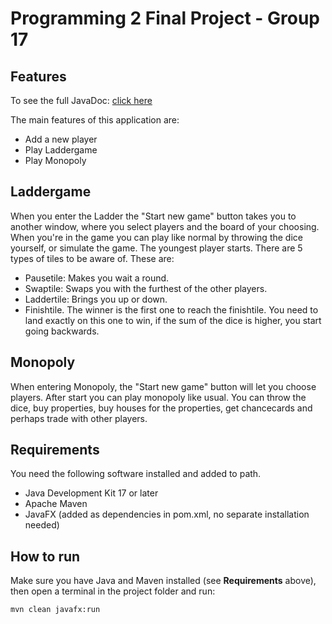 # Programming 2 Final Project - Group 17
## Features
To see the full JavaDoc:   [click here](https://vetlerein.github.io/Programmering_2_mappevurdering_gruppe17/apidocs/index.html)

The main features of this application are:
- Add a new player
- Play Laddergame
- Play Monopoly

## Laddergame
When you enter the Ladder the "Start new game" button takes you to another window, where you select players and the board of your choosing. When you're in the game you can play like normal by throwing the dice yourself, or simulate the game. The youngest player starts. There are 5 types of tiles to be aware of. These are: 
- Pausetile: Makes you wait a round.
- Swaptile: Swaps you with the furthest of the other players.
- Laddertile: Brings you up or down.
- Finishtile. The winner is the first one to reach the finishtile. You need to land exactly on this one to win, if the sum of the dice is higher, you start going backwards.

## Monopoly
When entering Monopoly, the "Start new game" button will let you choose players. After start you can play monopoly like usual. You can throw the dice, buy properties, buy houses for the properties, get chancecards and perhaps trade with other players.

## Requirements
You need the following software installed and added to path.
- Java Development Kit 17 or later
- Apache Maven
- JavaFX (added as dependencies in pom.xml, no separate installation needed)
  
## How to run
Make sure you have Java and Maven installed (see **Requirements** above), then open a terminal in the project folder and run: 
```bash
mvn clean javafx:run

